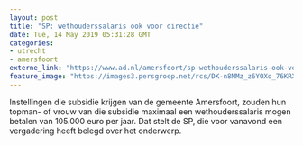 ```yaml
---
layout: post
title: "SP: wethouderssalaris ook voor directie"
date: Tue, 14 May 2019 05:31:28 GMT
categories: 
- utrecht 
- amersfoort 
externe_link: "https://www.ad.nl/amersfoort/sp-wethouderssalaris-ook-voor-directie~a37f79f1/"
feature_image: "https://images3.persgroep.net/rcs/DK-n8MMz_z6YOXo_76KRXStT3dc/diocontent/125998578/_fitwidth/400/?appId=21791a8992982cd8da851550a453bd7f&quality=0.7"
---
```


Instellingen die subsidie krijgen van de gemeente Amersfoort, zouden hun topman- of vrouw van die subsidie maximaal een wethouderssalaris mogen betalen van 105.000 euro per jaar. Dat stelt de SP, die voor vanavond een vergadering heeft belegd over het onderwerp.
